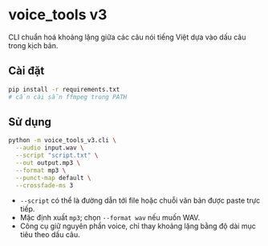 # voice_tools v3

CLI chuẩn hoá khoảng lặng giữa các câu nói tiếng Việt dựa vào dấu câu trong kịch bản.

## Cài đặt

```bash
pip install -r requirements.txt
# cần cài sẵn ffmpeg trong PATH
```

## Sử dụng

```bash
python -m voice_tools_v3.cli \
  --audio input.wav \
  --script "script.txt" \
  --out output.mp3 \
  --format mp3 \
  --punct-map default \
  --crossfade-ms 3
```

* `--script` có thể là đường dẫn tới file hoặc chuỗi văn bản được paste trực tiếp.
* Mặc định xuất `mp3`; chọn `--format wav` nếu muốn WAV.
* Công cụ giữ nguyên phần voice, chỉ thay khoảng lặng bằng độ dài mục tiêu theo dấu câu.

